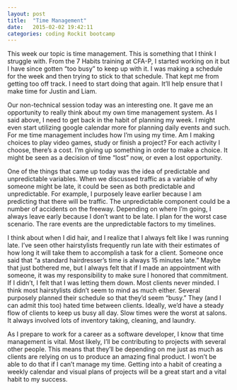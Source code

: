 ```yaml
---
layout: post
title:  "Time Management"
date:   2015-02-02 19:42:11
categories: coding Rockit bootcamp 
---
```

This week our topic is time management. This is something that I think I struggle with. From the 7 Habits training at CFA-P, I started working on it but I have since gotten “too busy” to keep up with it. I was making a schedule for the week and then trying to stick to that schedule. That kept me from getting too off track. I need to start doing that again. It’ll help ensure that I make time for Justin and Liam. 

Our non-technical session today was an interesting one. It gave me an opportunity to really think about my own time management system. As I said above, I need to get back in the habit of planning my week. I might even start utilizing google calendar more for planning daily events and such. For me time management includes how I’m using my time. Am I making choices to play video games, study or finish a project? For each activity I choose, there’s a cost. I’m giving up something in order to make a choice. It might be seen as a decision of time “lost” now, or even a lost opportunity. 

One of the things that came up today was the idea of predictable and unpredictable variables. When we discussed traffic as a variable of why someone might be late, it could be seen as both predictable and unpredictable. For example, I purposely leave earlier because I am predicting that there will be traffic. The unpredictable component could be a number of accidents on the freeway. Depending on where I’m going, I always leave early because I don’t want to be late. I plan for the worst case scenario. The rare events are the unpredictable factors to my timelines. 

I think about when I did hair, and I realize that I always felt like I was running late. I’ve seen other hairstylists frequently run late with their estimates of how long it will take them to accomplish a task for a client. Someone once said that “a standard hairdresser’s time is always 15 minutes late.” Maybe that just bothered me, but I always felt that if I made an appointment with someone, it was my responsibility to make sure I honored that commitment. If I didn’t, I felt that I was letting them down. Most clients never minded. I think most hairstylists didn’t seem to mind as much either. Several purposely planned their schedule so that they’d seem “busy.” They (and I can admit this too) hated time between clients. Ideally, we’d have a steady flow of clients to keep us busy all day. Slow times were the worst at salons. It always involved lots of inventory taking, cleaning, and laundry. 

As I prepare to work for a career as a software developer, I know that time management is vital. Most likely, I’ll be contributing to projects with several other people. This means that they’ll be depending on me just as much as clients are relying on us to produce an amazing final product. I won’t be able to do that if I can’t manage my time. Getting into a habit of creating a weekly calendar and visual plans of projects will be a great start and a vital habit to my success. 
